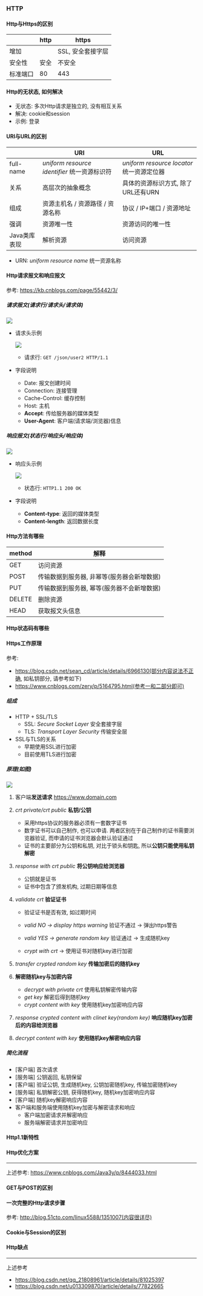### HTTP

#### Http与Https的区别

|          | http | https             |
| -------- | ---- | ----------------- |
| 增加     |      | SSL, 安全套接字层 |
| 安全性   | 安全 | 不安全            |
| 标准端口 | 80   | 443               |

#### Http的无状态, 如何解决

- 无状态: 多次Http请求是独立的, 没有相互关系
- 解决: cookie和session
- 示例: 登录

#### URI与URL的区别

|              | URI                                          | URL                                       |
| ------------ | -------------------------------------------- | ----------------------------------------- |
| full-name    | *uniform resource identifier* 统一资源标识符 | *uniform resource locator* 统一资源定位器 |
| 关系         | 高层次的抽象概念                             | 具体的资源标识方式, 除了URL还有URN        |
| 组成         | 资源主机名 / 资源路径 / 资源名称             | 协议 / IP+端口 / 资源地址                 |
| 强调         | 资源唯一性                                   | 资源访问的唯一性                          |
| Java类库表现 | 解析资源                                     | 访问资源                                  |

- URN: *uniform resource name* 统一资源名称

#### Http请求报文和响应报文

参考: https://kb.cnblogs.com/page/55442/3/

##### 请求报文(请求行/请求头/请求体)

![](images/互联网协议技术点-1.png)

- 请求头示例

  ![](images/互联网协议技术点-3.png)

  - 请求行: `GET /json/user2 HTTP/1.1`

- 字段说明

  - Date: 报文创建时间
  - Connection: 连接管理
  - Cache-Control: 缓存控制
  - Host: 主机
  - **Accept**: 传给服务器的媒体类型
  - **User-Agent**: 客户端(请求端/浏览器)信息

##### 响应报文(状态行/响应头/响应体)

![](images/互联网协议技术点-2.png)

- 响应头示例

  ![](images/互联网协议技术点-4.png)

  - 状态行: `HTTP1.1 200 OK`

- 字段说明

  - **Content-type**: 返回的媒体类型
  - **Content-length**: 返回数据长度

#### Http方法有哪些

| method | 解释                                       |
| ------ | ------------------------------------------ |
| GET    | 访问资源                                   |
| POST   | 传输数据到服务器, 非幂等(服务器会新增数据) |
| PUT    | 传输数据到服务器, 幂等(服务器不会新增数据) |
| DELETE | 删除资源                                   |
| HEAD   | 获取报文头信息                             |

#### Http状态码有哪些

#### Https工作原理

参考: 

- https://blog.csdn.net/sean_cd/article/details/6966130(部分内容说法不正确, 如私钥部分, 请参考如下)
- https://www.cnblogs.com/zery/p/5164795.html(参考一和二部分即可)

##### 组成

- HTTP + SSL/TLS
  - SSL: *Secure Socket Layer* 安全套接字层
  - TLS: *Transport Layer Security* 传输安全层
- SSL与TLS的关系
  - 早期使用SSL进行加密
  - 目前使用TLS进行加密

##### 原理(如图)

![](images/互联网协议技术点-5.png)

1. 客户端**发送请求** https://www.domain.com

2. *crt private/crt public*  **私钥/公钥**

   - 采用https协议的服务器必须有一套数字证书
   - 数字证书可以自己制作, 也可以申请. 两者区别在于自己制作的证书需要浏览器验证, 而申请的证书浏览器会默认验证通过
   - 证书的主要部分为公钥和私钥, 对比于锁头和钥匙, 所以**公钥只能使用私钥解密**

3. *response with crt public*  **将公钥响应给浏览器**

   - 公钥就是证书
   - 证书中包含了颁发机构, 过期日期等信息

4. *validate crt*  **验证证书**

   - 验证证书是否有效, 如过期时间

   - *valid NO -> display https warning*  验证不通过 -> 弹出https警告
   - *valid YES -> generate random key*  验证通过 -> 生成随机key
   - *crypt with crt* -> 使用证书对随机key进行加密

5. *transfer crypted random key*  **传输加密后的随机key**

6. **解密随机key与加密内容**

   - *decrypt with private crt*  使用私钥解密传输内容
   - *get key*  解密后得到随机key
   - *crypt content with key*  使用随机key加密响应内容

7. *response crypted content with clinet key(random key)*  **响应随机key加密后的内容给浏览器**

8. *decrypt content with key*  **使用随机key解密响应内容**

##### 简化流程

- [客户端] 首次请求
- [服务端] 公钥返回, 私钥保留
- [客户端] 验证公钥, 生成随机key, 公钥加密随机key, 传输加密随机key
- [服务端] 私钥解密公钥, 获得随机key, 随机key加密响应内容
- [客户端] 随机key解密响应内容
- 客户端和服务端使用随机key加密与解密请求和响应
  - 客户端加密请求并解密响应
  - 服务端解密请求并加密响应

#### Http1.1新特性

#### Http优化方案

***

上述参考: https://www.cnblogs.com/Java3y/p/8444033.html

#### GET与POST的区别

#### 一次完整的Http请求步骤

参考: http://blog.51cto.com/linux5588/1351007(内容很详尽)

#### Cookie与Session的区别

#### Http缺点

***

上述参考

- https://blog.csdn.net/qq_21808961/article/details/81025397
- https://blog.csdn.net/u013309870/article/details/77822665